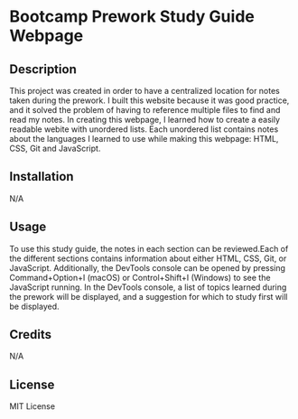 # Bootcamp Prework Study Guide Webpage

## Description

This project was created in order to have a centralized location for notes taken during the prework. I built this website because it was good practice, and it solved the problem of having to reference multiple files to find and read my notes. In creating this webpage, I learned how to create a easily readable webite with unordered lists. Each unordered list contains notes about the languages I learned to use while making this webpage: HTML, CSS, Git and JavaScript.

## Installation

N/A

## Usage

To use this study guide, the notes in each section can be reviewed.Each of the different sections contains information about either HTML, CSS, Git, or JavaScript. Additionally, the DevTools console can be opened by pressing Command+Option+I (macOS) or Control+Shift+I (Windows) to see the JavaScript running. In the DevTools console, a list of topics learned during the prework will be displayed, and a suggestion for which to study first will be displayed.

## Credits

N/A

## License
MIT License


